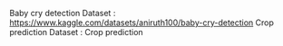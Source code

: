 Baby cry detection Dataset : https://www.kaggle.com/datasets/aniruth100/baby-cry-detection
Crop prediction Dataset : Crop prediction
